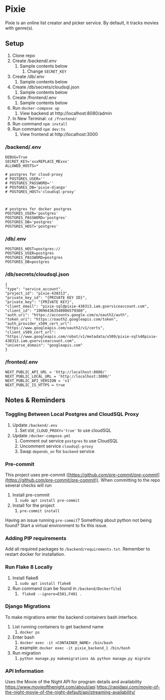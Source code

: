 # Pixie

Pixie is an online list creator and picker service. By default, it tracks movies with genre(s).

## Setup

1. Clone repo
2. Create /backend/.env
   1. Sample contents below
      1. Change `SECRET_KEY`
3. Create /db/.env
   1. Sample contents below
4. Create /db/secrets/cloudsql.json
   1. Sample contents below
5. Create /frontend/.env
   1. Sample contents below
6. Run `docker-compose up`
   1. View backend at http://localhost:8080/admin
7. In New Terminal: `cd /frontend/`
8. Run command `npm install`
9. Run command `npm dev:ts`
   1. View frontend at http://localhost:3000

### /backend/.env

```dotenv
DEBUG=True
SECRET_KEY='xxxREPLACE_MExxx'
ALLOWED_HOSTS=*

# postgres for cloud-proxy
# POSTGRES_USER=''
# POSTGRES_PASSWORD=''
# POSTGRES_DB='pixie-django'
# POSTGRES_HOST='cloudsql-proxy'



# postgres for docker postgres
POSTGRES_USER='postgres'
POSTGRES_PASSWORD='postgres'
POSTGRES_DB='postgres'
POSTGRES_HOST='postgres'
```

### /db/.env

```dotenv
POSTGRES_HOST=postgres://
POSTGRES_USER=postgres
POSTGRES_PASSWORD=postgres
POSTGRES_DB=postgres
```

### /db/secrets/cloudsql.json

```dotenv
{
"type": "service_account",
"project_id": "pixie-438313",
"private_key_id": "{PRIVATE KEY ID}",
"private_key": "{PRIVATE KEY}",
"client_email": "pixie-sql@pixie-438313.iam.gserviceaccount.com",
"client_id": "100964363540086579360",
"auth_uri": "https://accounts.google.com/o/oauth2/auth",
"token_uri": "https://oauth2.googleapis.com/token",
"auth_provider_x509_cert_url": "https://www.googleapis.com/oauth2/v1/certs",
"client_x509_cert_url": "https://www.googleapis.com/robot/v1/metadata/x509/pixie-sql%40pixie-438313.iam.gserviceaccount.com",
"universe_domain": "googleapis.com"
}
```

### /fronted/.env

```dotenv
NEXT_PUBLIC_API_URL = 'http://localhost:8080/'
NEXT_PUBLIC_LOCAL_URL = 'http://localhost:3000/'
NEXT_PUBLIC_API_VERSION = 'v1'
NEXT_PUBLIC_IS_HTTPS = true
```

## Notes & Reminders

### Toggling Between Local Postgres and CloudSQL Proxy

1. Update `/backend/.env`
   1. Set `USE_CLOUD_PROXY='true'` to use cloudSQL
2. Update `/docker-compose.yml`
   1. Comment out service `postgres` to use CloudSQL
   2. Uncomment service `cloudsql-proxy`
   3. Swap `depends_on` for `backend` service

### Pre-commit

This project uses pre-commit ([https://github.com/pre-commit/pre-commit](https://github.com/pre-commit/pre-commit)).
When committing to the repo several checks will run

1. Install pre-commit
   1. `sudo apt install pre-commit`
2. Install for the project
   1. `pre-commit install`

Having an issue running `pre-commit`? Something about python not being found? Start a virtual environment to fix this
issue.

### Adding PIP requirements

Add all required packages to `/backend/requirements.txt`. Remember to restart docker for installation.

### Run Flake 8 Locally

1. Install flake8
   1. `sudo apt install flake8`
2. Run command (can be found in `/backend/Dockerfile`)
   1. ` flake8 --ignore=E501,F401 .`

### Django Migrations

To make migrations enter the backend containers bash interface.

1. List running containers to get backend name
   1. `docker ps`
2. Enter bash
   1. `docker exec -it <CONTAINER_NAME> /bin/bash`
   2. example: `docker exec -it pixie_backend_1 /bin/bash`
3. Run migration
   1. `python manage.py makemigrations && python manage.py migrate`

### API Information

Uses the Movie of the Night API for program details and availability
https://www.movieofthenight.com/about/api
https://rapidapi.com/movie-of-the-night-movie-of-the-night-default/api/streaming-availability/
